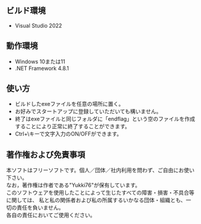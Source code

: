 ## ビルド環境
* Visual Studio 2022

## 動作環境
* Windows 10または11
* .NET Framework 4.8.1

## 使い方
* ビルドしたexeファイルを任意の場所に置く。
* お好みでスタートアップに登録していただいても構いません。
* 終了はexeファイルと同じフォルダに「endflag」という空のファイルを作成することにより正常に終了することができます。
* Ctrl+\キーで文字入力のON/OFFができます。

## 著作権および免責事項
本ソフトはフリーソフトです。個人／団体／社内利用を問わず、ご自由にお使い下さい。  
なお，著作権は作者である"Yukki76"が保有しています。  
このソフトウェアを使用したことによって生じたすべての障害・損害・不具合等に関しては、
私と私の関係者および私の所属するいかなる団体・組織とも、一切の責任を負いません。  
各自の責任においてご使用ください。
